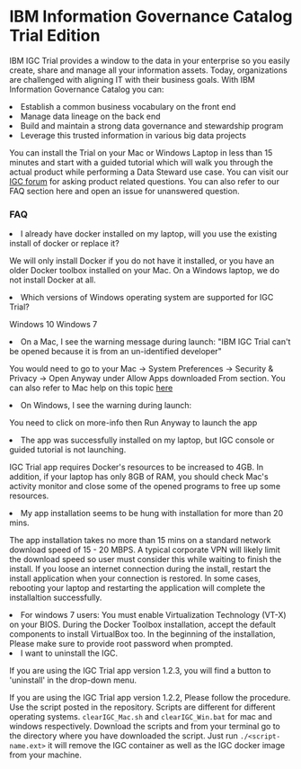 # IBM Information Governance Catalog Trial Edition
IBM IGC Trial provides a window to the data in your enterprise so you easily create, share and manage all your information assets. Today, organizations are challenged with aligning IT with their business goals. With IBM Information Governance Catalog you can:
<li>Establish a common business vocabulary on the front end
<li>Manage data lineage on the back end
<li>Build and maintain a strong data governance and stewardship program
<li>Leverage this trusted information in various big data projects

You can install the Trial on your Mac or Windows Laptop in less than 15 minutes and start with a guided tutorial which will walk you through the actual product while performing a Data Steward use case. You can visit our [IGC forum](https://developer.ibm.com/answers/topics/igc/) for asking product related questions. You can also refer to our FAQ section here and open an issue for unanswered question.

### FAQ


<li> I already have docker installed on my laptop, will you use the existing install of docker or replace it?

We will only install Docker if you do not have it installed, or you have an older Docker toolbox installed on your Mac. On a Windows laptop, we do not install Docker at all. 

<li> Which versions of Windows operating system are supported for IGC Trial?

Windows 10 
Windows 7

<li> On a Mac, I see the warning message during launch:
"IBM IGC Trial can't be opened because it is from an un-identified developer"

You would need to go to your Mac -> System Preferences -> Security & Privacy -> Open Anyway under Allow Apps downloaded From section. You can also refer to Mac help on this topic [here](https://support.apple.com/kb/PH25088?locale=en_US)

<li> On Windows, I see the warning during launch:

You need to click on more-info then Run Anyway to launch the app

<li> The app was successfully installed on my laptop, but IGC console or guided tutorial is not launching.

IGC Trial app requires Docker's resources to be increased to 4GB. In addition, if your laptop has only 8GB of RAM, you should check Mac's activity monitor and close some of the opened programs to free up some resources.

<li> My app installation seems to be hung with installation for more than 20 mins.

The app installation takes no more than 15 mins on a standard network download speed of 15 - 20 MBPS. A typical corporate VPN will likely limit the download speed so user must consider this while waiting to finish the install. If you loose an  internet connection during the install, restart the install application when your connection is restored. In some cases, rebooting your laptop and restarting the application will complete the installaltion successfully.

<li> For windows 7 users:
You must enable Virtualization Technology (VT-X) on your BIOS.
During the Docker Toolbox installation, accept the default components to install VirtualBox too.
In the beginning of the installation, Please make sure to provide root password when prompted.

<li> I want to uninstall the IGC.

If you are using the IGC Trial app version 1.2.3, you will find a button to 'uninstall' in the drop-down menu. 

If you are using the IGC Trial app version 1.2.2, Please follow the procedure.
Use the script posted in the repository. Scripts are different for different operating systems. `clearIGC_Mac.sh` and `clearIGC_Win.bat` for mac and windows respectively. Download the scripts and from your terminal go to the directory where you have downloaded the script. Just run `./<script-name.ext>` it will remove the IGC container as well as the IGC docker image from your machine. 
